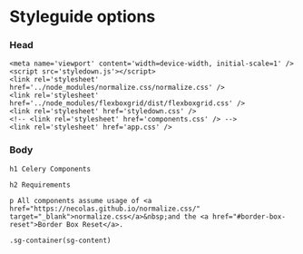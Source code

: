 # Styleguide options

### Head

    <meta name='viewport' content='width=device-width, initial-scale=1' />
    <script src='styledown.js'></script>
    <link rel='stylesheet' href='../node_modules/normalize.css/normalize.css' />
    <link rel='stylesheet' href='../node_modules/flexboxgrid/dist/flexboxgrid.css' />
    <link rel='stylesheet' href='styledown.css' />
    <!-- <link rel='stylesheet' href='components.css' /> -->
    <link rel='stylesheet' href='app.css' />

### Body

    h1 Celery Components

    h2 Requirements

    p All components assume usage of <a href="https://necolas.github.io/normalize.css/" target="_blank">normalize.css</a>&nbsp;and the <a href="#border-box-reset">Border Box Reset</a>.

    .sg-container(sg-content)
